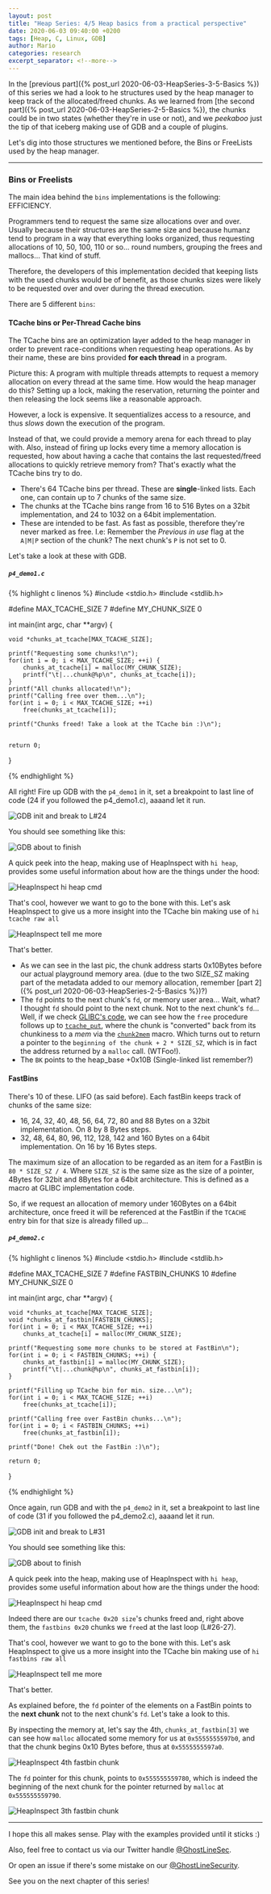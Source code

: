 ```yaml
---
layout: post
title: "Heap Series: 4/5 Heap basics from a practical perspective"
date: 2020-06-03 09:40:00 +0200
tags: [Heap, C, Linux, GDB]
author: Mario
categories: research
excerpt_separator: <!--more-->
---
```




In the [previous part]({% post_url 2020-06-03-HeapSeries-3-5-Basics %}) of this series we had a look to he structures used by the heap manager to keep track of the allocated/freed chunks. As we learned from [the second part]({% post_url 2020-06-03-HeapSeries-2-5-Basics %}), the chunks could be in two states (whether they're in use or not), and we _peekaboo_ just the tip of that iceberg making use of GDB and a couple of plugins. 

Let's dig into those structures we mentioned before, the Bins or FreeLists used by the heap manager.
<!--more-->

---

### Bins or Freelists

The main idea behind the `bins` implementations is the following: EFFICIENCY. 

Programmers tend to request the same size allocations over and over. Usually because their structures are the same size and because humanz tend to program in a way that everything looks organized, thus requesting allocations of 10, 50, 100, 110 or so... round numbers, grouping the frees and mallocs... That kind of stuff.  

Therefore, the developers of this implementation decided that keeping lists with the used chunks would be of benefit, as those chunks sizes were likely to be requested over and over during the thread execution. 


There are 5 different `bins`: 


#### TCache bins or Per-Thread Cache bins

The TCache bins are an optimization layer added to the heap manager in order to prevent race-conditions when requesting heap operations. As by their name, these are bins provided **for each thread** in a program. 

Picture this: A program with multiple threads attempts to request a memory allocation on every thread at the same time. How would the heap manager do this? Setting up a lock, making the reservation, returning the pointer and then releasing the lock seems like a reasonable approach. 

However, a lock is expensive. It sequentializes access to a resource, and thus _slows_ down the execution of the program. 

Instead of that, we could provide a memory arena for each thread to play with. Also, instead of firing up locks every time a memory allocation is requested, how about having a cache that contains the last requested/freed allocations to quickly retrieve memory from? That's exactly what the TCache bins try to do.

- There's 64 TCache bins per thread. These are **single**-linked lists. Each one, can contain up to 7 chunks of the same size. 
- The chunks at the TCache bins range from 16 to 516 Bytes on a 32bit implementation, and 24 to 1032 on a 64bit implementation. 
- These are intended to be fast. As fast as possible, therefore they're never marked as free. I.e: Remember the _Previous in use_ flag at the `A|M|P` section of the chunk? The next chunk's `P` is not set to 0.

Let's take a look at these with GDB. 

##### `p4_demo1.c`
{% highlight c linenos %}
#include <stdio.h>
#include <stdlib.h>

#define MAX_TCACHE_SIZE 7
#define MY_CHUNK_SIZE 0

int main(int argc, char **argv) {

    void *chunks_at_tcache[MAX_TCACHE_SIZE];

    printf("Requesting some chunks!\n");
    for(int i = 0; i < MAX_TCACHE_SIZE; ++i) {
        chunks_at_tcache[i] = malloc(MY_CHUNK_SIZE);
        printf("\t|...chunk@%p\n", chunks_at_tcache[i]);
    }
    printf("All chunks allocated!\n");
    printf("Calling free over them...\n");
    for(int i = 0; i < MAX_TCACHE_SIZE; ++i)
        free(chunks_at_tcache[i]);

    printf("Chunks freed! Take a look at the TCache bin :)\n");


    return 0;
}

{% endhighlight %}

All right! Fire up GDB with the `p4_demo1` in it, set a breakpoint to last line of code (24 if you followed the p4_demo1.c), aaaand let it run. 

![GDB init and break to L#24](/assets/heapseries/4/gdb1.png)

You should see something like this: 

![GDB about to finish](/assets/heapseries/4/gdb2.png)


A quick peek into the heap, making use of HeapInspect with `hi heap`, provides some useful information about how are the things under the hood: 

![HeapInspect hi heap cmd](/assets/heapseries/4/gdb3.png)


That's cool, however we want to go to the bone with this. Let's ask HeapInspect to give us a more insight into the TCache bin making use of `hi tcache raw all`

![HeapInspect tell me more](/assets/heapseries/4/gdb4.png)

That's better. 

- As we can see in the last pic, the chunk address starts 0x10Bytes before our actual playground memory area. (due to the two SIZE_SZ making part of the metadata added to our memory allocation, remember [part 2]({% post_url 2020-06-03-HeapSeries-2-5-Basics %})?)
- The `fd` points to the next chunk's `fd`, or memory user area... Wait, what? I thought `fd` should point to the next chunk. Not to the next chunk's `fd`... Well, if we check [GLIBC's code](https://elixir.bootlin.com/glibc/glibc-2.28/source/malloc/malloc.c#L4151), we can see how the `free` procedure follows up to [`tcache_put`](https://elixir.bootlin.com/glibc/glibc-2.28/source/malloc/malloc.c#L4159), where the chunk is "converted" back from its chunkiness to a _mem_ via the [`chunk2mem`](https://elixir.bootlin.com/glibc/glibc-2.28/source/malloc/malloc.c#L1171) macro. Which turns out to return a pointer to the `beginning of the chunk + 2 * SIZE_SZ`,  which is in fact the address returned by a `malloc` call. (WTFoo!). 
- The `BK` points to the heap_base +0x10B (Single-linked list remember?)


#### FastBins

There's 10 of these. LIFO (as said before). Each fastBin keeps track of chunks of the same size:

- 16, 24, 32, 40, 48, 56, 64, 72, 80 and 88 Bytes on a 32bit implementation. On 8 by 8 Bytes steps.
- 32, 48, 64, 80, 96, 112, 128, 142 and 160 Bytes on a 64bit implementation. On 16 by 16 Bytes steps.

The maximum size of an allocation to be regarded as an item for a FastBin is `80 * SIZE_SZ / 4`. Where `SIZE_SZ` is the same size as the size of a pointer, 4Bytes for 32bit and 8Bytes for a 64bit architecture. This is defined as a macro at GLIBC implementation code.

So, if we request an allocation of memory under 160Bytes on a 64bit architecture, once freed it will be referenced at the FastBin if the `TCACHE` entry bin for that size is already filled up... 

##### `p4_demo2.c`

{% highlight c linenos %}
#include <stdio.h>
#include <stdlib.h>

#define MAX_TCACHE_SIZE 7
#define FASTBIN_CHUNKS 10
#define MY_CHUNK_SIZE 0

int main(int argc, char **argv) {

    void *chunks_at_tcache[MAX_TCACHE_SIZE];
    void *chunks_at_fastbin[FASTBIN_CHUNKS];
    for(int i = 0; i < MAX_TCACHE_SIZE; ++i)
        chunks_at_tcache[i] = malloc(MY_CHUNK_SIZE);

    printf("Requesting some more chunks to be stored at FastBin\n");
    for(int i = 0; i < FASTBIN_CHUNKS; ++i) {
        chunks_at_fastbin[i] = malloc(MY_CHUNK_SIZE);
        printf("\t|...chunk@%p\n", chunks_at_fastbin[i]);
    }

    printf("Filling up TCache bin for min. size...\n");
    for(int i = 0; i < MAX_TCACHE_SIZE; ++i)
        free(chunks_at_tcache[i]);

    printf("Calling free over FastBin chunks...\n");
    for(int i = 0; i < FASTBIN_CHUNKS; ++i)
        free(chunks_at_fastbin[i]);

    printf("Done! Chek out the FastBin :)\n");

    return 0;
}

{% endhighlight %}



Once again, run GDB and with the `p4_demo2` in it, set a breakpoint to last line of code (31 if you followed the p4_demo2.c), aaaand let it run. 


![GDB init and break to L#31](/assets/heapseries/4/gdb5.png)


You should see something like this: 

![GDB about to finish](/assets/heapseries/4/gdb6.png)


A quick peek into the heap, making use of HeapInspect with `hi heap`, provides some useful information about how are the things under the hood: 

![HeapInspect hi heap cmd](/assets/heapseries/4/gdb7.png)

Indeed there are our `tcache 0x20 size`'s chunks freed and, right above them, the `fastbins 0x20` chunks we `free`d at the last loop (L#26-27). 

That's cool, however we want to go to the bone with this. Let's ask HeapInspect to give us a more insight into the TCache bin making use of `hi fastbins raw all`

![HeapInspect tell me more](/assets/heapseries/4/gdb8.png)

That's better. 

As explained before, the `fd` pointer of the elements on a FastBin points to the **next chunk** not to the next chunk's `fd`. Let's take a look to this. 

By inspecting the memory at, let's say the 4th, `chunks_at_fastbin[3]` we can see how `malloc` allocated some memory for us at `0x5555555597b0`, and that the chunk begins 0x10 Bytes before, thus at `0x5555555597a0`.

![HeapInspect 4th fastbin chunk](/assets/heapseries/4/gdb9.png)

The `fd` pointer for this chunk, points to `0x555555559780`, which is indeed the beginning of the next chunk for the pointer returned by `malloc` at `0x555555559790`.


![HeapInspect 3th fastbin chunk](/assets/heapseries/4/gdb10.png)



---


I hope this all makes sense. Play with the examples provided until it sticks :)

Also, feel free to contact us via our Twitter handle [@GhostLineSec](https://twitter.com/GhostLineSec).

Or open an issue if there's some mistake on our [@GhostLineSecurity](https://github.com/GhostLineSecurity).


See you on the next chapter of this series! 






































